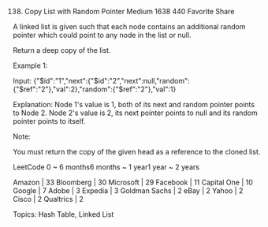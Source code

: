 138. Copy List with Random Pointer
Medium 1638 440 Favorite Share

A linked list is given such that each node contains an additional random pointer which could point to any node in the list or null.

Return a deep copy of the list.

Example 1:

Input:
{"$id":"1","next":{"$id":"2","next":null,"random":{"$ref":"2"},"val":2},"random":{"$ref":"2"},"val":1}

Explanation:
Node 1's value is 1, both of its next and random pointer points to Node 2.
Node 2's value is 2, its next pointer points to null and its random pointer points to itself.
 
Note:

You must return the copy of the given head as a reference to the cloned list.

LeetCode
0 ~ 6 months6 months ~ 1 year1 year ~ 2 years

Amazon | 33 Bloomberg | 30 Microsoft | 29 Facebook | 11 Capital One | 10 Google | 7 Adobe | 3 Expedia | 3 Goldman Sachs | 2 eBay | 2 Yahoo | 2 Cisco | 2 Qualtrics | 2 

Topics: Hash Table, Linked List
